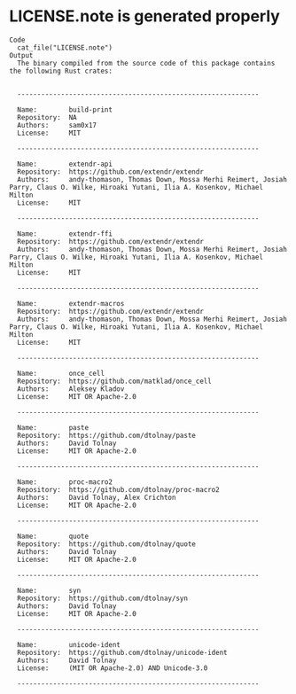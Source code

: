 # LICENSE.note is generated properly

    Code
      cat_file("LICENSE.note")
    Output
      The binary compiled from the source code of this package contains the following Rust crates:
      
      
      -------------------------------------------------------------
      
      Name:        build-print
      Repository:  NA
      Authors:     sam0x17
      License:     MIT
      
      -------------------------------------------------------------
      
      Name:        extendr-api
      Repository:  https://github.com/extendr/extendr
      Authors:     andy-thomason, Thomas Down, Mossa Merhi Reimert, Josiah Parry, Claus O. Wilke, Hiroaki Yutani, Ilia A. Kosenkov, Michael Milton
      License:     MIT
      
      -------------------------------------------------------------
      
      Name:        extendr-ffi
      Repository:  https://github.com/extendr/extendr
      Authors:     andy-thomason, Thomas Down, Mossa Merhi Reimert, Josiah Parry, Claus O. Wilke, Hiroaki Yutani, Ilia A. Kosenkov, Michael Milton
      License:     MIT
      
      -------------------------------------------------------------
      
      Name:        extendr-macros
      Repository:  https://github.com/extendr/extendr
      Authors:     andy-thomason, Thomas Down, Mossa Merhi Reimert, Josiah Parry, Claus O. Wilke, Hiroaki Yutani, Ilia A. Kosenkov, Michael Milton
      License:     MIT
      
      -------------------------------------------------------------
      
      Name:        once_cell
      Repository:  https://github.com/matklad/once_cell
      Authors:     Aleksey Kladov
      License:     MIT OR Apache-2.0
      
      -------------------------------------------------------------
      
      Name:        paste
      Repository:  https://github.com/dtolnay/paste
      Authors:     David Tolnay
      License:     MIT OR Apache-2.0
      
      -------------------------------------------------------------
      
      Name:        proc-macro2
      Repository:  https://github.com/dtolnay/proc-macro2
      Authors:     David Tolnay, Alex Crichton
      License:     MIT OR Apache-2.0
      
      -------------------------------------------------------------
      
      Name:        quote
      Repository:  https://github.com/dtolnay/quote
      Authors:     David Tolnay
      License:     MIT OR Apache-2.0
      
      -------------------------------------------------------------
      
      Name:        syn
      Repository:  https://github.com/dtolnay/syn
      Authors:     David Tolnay
      License:     MIT OR Apache-2.0
      
      -------------------------------------------------------------
      
      Name:        unicode-ident
      Repository:  https://github.com/dtolnay/unicode-ident
      Authors:     David Tolnay
      License:     (MIT OR Apache-2.0) AND Unicode-3.0
      
      -------------------------------------------------------------

